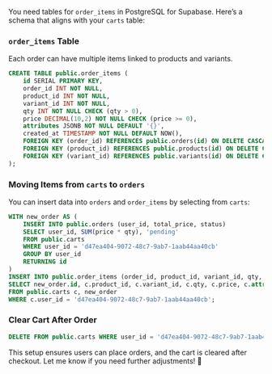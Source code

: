 You need tables for `order_items` in PostgreSQL for Supabase. Here’s a schema that aligns with your `carts` table:

### `order_items` Table
Each order can have multiple items linked to products and variants.

```sql
CREATE TABLE public.order_items (
    id SERIAL PRIMARY KEY,
    order_id INT NOT NULL,
    product_id INT NOT NULL,
    variant_id INT NOT NULL,
    qty INT NOT NULL CHECK (qty > 0),
    price DECIMAL(10,2) NOT NULL CHECK (price >= 0),
    attributes JSONB NOT NULL DEFAULT '{}',
    created_at TIMESTAMP NOT NULL DEFAULT NOW(),
    FOREIGN KEY (order_id) REFERENCES public.orders(id) ON DELETE CASCADE,
    FOREIGN KEY (product_id) REFERENCES public.products(id) ON DELETE CASCADE,
    FOREIGN KEY (variant_id) REFERENCES public.variants(id) ON DELETE CASCADE
);
```

### Moving Items from `carts` to `orders`
You can insert data into `orders` and `order_items` by selecting from `carts`:

```sql
WITH new_order AS (
    INSERT INTO public.orders (user_id, total_price, status)
    SELECT user_id, SUM(price * qty), 'pending'
    FROM public.carts
    WHERE user_id = 'd47ea404-9072-48c7-9ab7-1aab44aa40cb'
    GROUP BY user_id
    RETURNING id
)
INSERT INTO public.order_items (order_id, product_id, variant_id, qty, price, attributes)
SELECT new_order.id, c.product_id, c.variant_id, c.qty, c.price, c.attributes
FROM public.carts c, new_order
WHERE c.user_id = 'd47ea404-9072-48c7-9ab7-1aab44aa40cb';
```

### Clear Cart After Order
```sql
DELETE FROM public.carts WHERE user_id = 'd47ea404-9072-48c7-9ab7-1aab44aa40cb';
```

This setup ensures users can place orders, and the cart is cleared after checkout. Let me know if you need further adjustments! 🚀